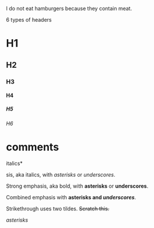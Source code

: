 I do not eat hamburgers because they contain meat.

6 types of headers



# H1
## H2
### H3
#### H4
##### H5
###### H6

# comments

italics*  

sis, aka italics, with *asterisks* or _underscores_.

Strong emphasis, aka bold, with **asterisks** or __underscores__.

Combined emphasis with **asterisks and _underscores_**.

Strikethrough uses two tildes. ~~Scratch this.~~

*asterisks*  

